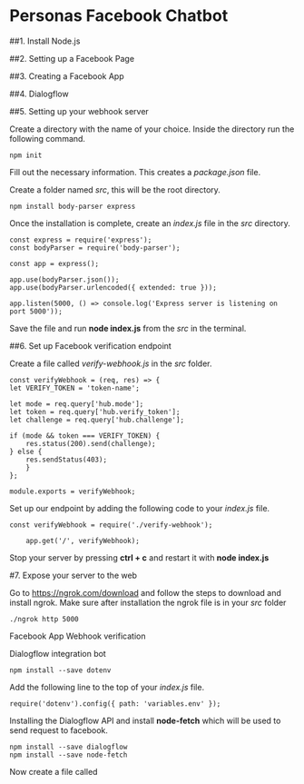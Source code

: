 # Personas Facebook Chatbot

##1. Install Node.js

##2. Setting up a Facebook Page

##3. Creating a Facebook App

##4. Dialogflow

##5. Setting up your webhook server

Create a directory with the name of your choice. Inside the directory run the following command. 
```
npm init
```
Fill out the necessary information. This creates a _package.json_ file. 

Create a folder named _src_, this will be the root directory.
```
npm install body-parser express
```
Once the installation is complete, create an _index.js_ file in the _src_ directory. 

````
const express = require('express');
const bodyParser = require('body-parser');

const app = express();

app.use(bodyParser.json());
app.use(bodyParser.urlencoded({ extended: true }));

app.listen(5000, () => console.log('Express server is listening on port 5000'));
````
Save the file and run **node index.js** from the _src_ in the terminal.

##6. Set up Facebook verification endpoint

Create a file called _verify-webhook.js_ in the _src_ folder.
```
const verifyWebhook = (req, res) => {
let VERIFY_TOKEN = 'token-name';

let mode = req.query['hub.mode'];
let token = req.query['hub.verify_token'];
let challenge = req.query['hub.challenge'];

if (mode && token === VERIFY_TOKEN) {
    res.status(200).send(challenge);
} else {
    res.sendStatus(403);
    }
};

module.exports = verifyWebhook;
```

Set up our endpoint by adding the following code to your _index.js_ file.
````
const verifyWebhook = require('./verify-webhook');

    app.get('/', verifyWebhook);
```` 
Stop your server by pressing **ctrl + c** and restart it with **node index.js**

#7. Expose your server to the web

Go to https://ngrok.com/download and follow the steps to download and install ngrok. Make sure after installation the ngrok file is in your _src_ folder
````
./ngrok http 5000 
````
Facebook App Webhook verification

Dialogflow integration bot

````
npm install --save dotenv
````

Add the following line to the top of your _index.js_ file.
````
require('dotenv').config({ path: 'variables.env' });
````

Installing the Dialogflow API and install **node-fetch** which will be used to send request to facebook.
````
npm install --save dialogflow
npm install --save node-fetch

````
Now create a file called 


